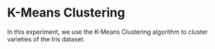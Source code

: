 # K-Means Clustering
In this experiment, we use the K-Means Clustering algorithm to cluster varieties of the Iris dataset.
